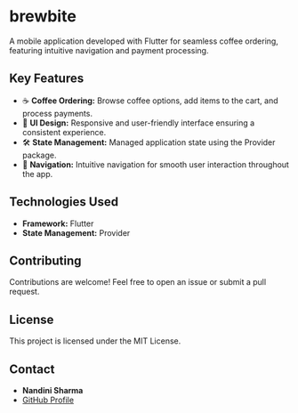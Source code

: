 # brewbite

A mobile application developed with Flutter for seamless coffee ordering, featuring intuitive navigation and payment processing.

## Key Features

- ☕ **Coffee Ordering:** Browse coffee options, add items to the cart, and process payments.
- 🎨 **UI Design:** Responsive and user-friendly interface ensuring a consistent experience.
- 🛠️ **State Management:** Managed application state using the Provider package.
- 🚀 **Navigation:** Intuitive navigation for smooth user interaction throughout the app.

## Technologies Used

- **Framework:** Flutter
- **State Management:** Provider


## Contributing

Contributions are welcome! Feel free to open an issue or submit a pull request.

## License

This project is licensed under the MIT License.

## Contact

- **Nandini Sharma**
- [GitHub Profile](https://github.com/Nandini056)
